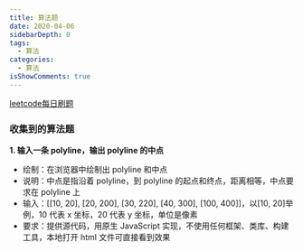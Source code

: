 ```yaml
---
title: 算法题
date: 2020-04-06
sidebarDepth: 0
tags:
  - 算法
categories:
  - 算法
isShowComments: true
---
```


[leetcode每日刷题](https://github.com/loverofmusic/data-structure-algorithm)

### 收集到的算法题

**1. 输入一条 polyline，输出 polyline 的中点**

  - 绘制：在浏览器中绘制出 polyline 和中点
  - 说明：中点是指沿着 polyline，到 polyline 的起点和终点，距离相等，中点要求在 polyline 上
  - 输入：[[10, 20], [20, 200], [30, 220], [40, 300], [100, 400]]，以[10, 20]举例，10 代表 x 坐标，20 代表 y 坐标，单位是像素
  - 要求：提供源代码，用原生 JavaScript 实现，不使用任何框架、类库、构建工具，本地打开 html 文件可直接看到效果
